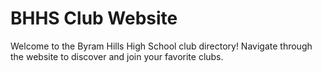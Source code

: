 # BHHS Club Website
Welcome to the Byram Hills High School club directory! Navigate through the website to discover and join your favorite clubs.

